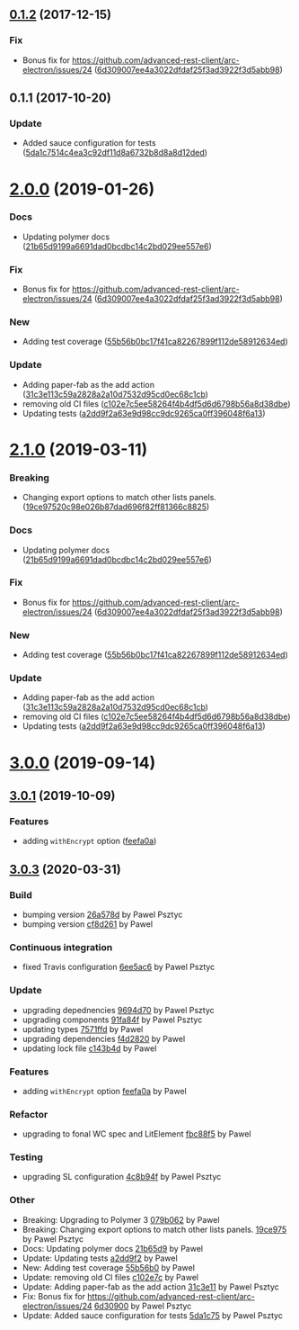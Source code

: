 <a name="0.1.2"></a>
## [0.1.2](https://github.com/advanced-rest-client/cookie-manager/compare/0.1.1...0.1.2) (2017-12-15)


### Fix

* Bonus fix for https://github.com/advanced-rest-client/arc-electron/issues/24 ([6d309007ee4a3022dfdaf25f3ad3922f3d5abb98](https://github.com/advanced-rest-client/cookie-manager/commit/6d309007ee4a3022dfdaf25f3ad3922f3d5abb98))



<a name="0.1.1"></a>
## 0.1.1 (2017-10-20)


### Update

* Added sauce configuration for tests ([5da1c7514c4ea3c92df11d8a6732b8d8a8d12ded](https://github.com/advanced-rest-client/cookie-manager/commit/5da1c7514c4ea3c92df11d8a6732b8d8a8d12ded))



# [2.0.0](https://github.com/advanced-rest-client/cookie-manager/compare/0.1.1...2.0.0) (2019-01-26)


### Docs

* Updating polymer docs ([21b65d9199a6691dad0bcdbc14c2bd029ee557e6](https://github.com/advanced-rest-client/cookie-manager/commit/21b65d9199a6691dad0bcdbc14c2bd029ee557e6))

### Fix

* Bonus fix for https://github.com/advanced-rest-client/arc-electron/issues/24 ([6d309007ee4a3022dfdaf25f3ad3922f3d5abb98](https://github.com/advanced-rest-client/cookie-manager/commit/6d309007ee4a3022dfdaf25f3ad3922f3d5abb98))

### New

* Adding test coverage ([55b56b0bc17f41ca82267899f112de58912634ed](https://github.com/advanced-rest-client/cookie-manager/commit/55b56b0bc17f41ca82267899f112de58912634ed))

### Update

* Adding paper-fab as the add action ([31c3e113c59a2828a2a10d7532d95cd0ec68c1cb](https://github.com/advanced-rest-client/cookie-manager/commit/31c3e113c59a2828a2a10d7532d95cd0ec68c1cb))
* removing old CI files ([c102e7c5ee58264f4b4df5d6d6798b56a8d38dbe](https://github.com/advanced-rest-client/cookie-manager/commit/c102e7c5ee58264f4b4df5d6d6798b56a8d38dbe))
* Updating tests ([a2dd9f2a63e9d98cc9dc9265ca0ff396048f6a13](https://github.com/advanced-rest-client/cookie-manager/commit/a2dd9f2a63e9d98cc9dc9265ca0ff396048f6a13))



# [2.1.0](https://github.com/advanced-rest-client/cookie-manager/compare/0.1.1...2.1.0) (2019-03-11)


### Breaking

* Changing export options to match other lists panels. ([19ce97520c98e026b87dad696f82ff81366c8825](https://github.com/advanced-rest-client/cookie-manager/commit/19ce97520c98e026b87dad696f82ff81366c8825))

### Docs

* Updating polymer docs ([21b65d9199a6691dad0bcdbc14c2bd029ee557e6](https://github.com/advanced-rest-client/cookie-manager/commit/21b65d9199a6691dad0bcdbc14c2bd029ee557e6))

### Fix

* Bonus fix for https://github.com/advanced-rest-client/arc-electron/issues/24 ([6d309007ee4a3022dfdaf25f3ad3922f3d5abb98](https://github.com/advanced-rest-client/cookie-manager/commit/6d309007ee4a3022dfdaf25f3ad3922f3d5abb98))

### New

* Adding test coverage ([55b56b0bc17f41ca82267899f112de58912634ed](https://github.com/advanced-rest-client/cookie-manager/commit/55b56b0bc17f41ca82267899f112de58912634ed))

### Update

* Adding paper-fab as the add action ([31c3e113c59a2828a2a10d7532d95cd0ec68c1cb](https://github.com/advanced-rest-client/cookie-manager/commit/31c3e113c59a2828a2a10d7532d95cd0ec68c1cb))
* removing old CI files ([c102e7c5ee58264f4b4df5d6d6798b56a8d38dbe](https://github.com/advanced-rest-client/cookie-manager/commit/c102e7c5ee58264f4b4df5d6d6798b56a8d38dbe))
* Updating tests ([a2dd9f2a63e9d98cc9dc9265ca0ff396048f6a13](https://github.com/advanced-rest-client/cookie-manager/commit/a2dd9f2a63e9d98cc9dc9265ca0ff396048f6a13))



# [3.0.0](https://github.com/advanced-rest-client/cookie-manager/compare/0.1.1...3.0.0) (2019-09-14)



## [3.0.1](https://github.com/advanced-rest-client/cookie-manager/compare/0.1.1...3.0.1) (2019-10-09)


### Features

* adding `withEncrypt` option ([feefa0a](https://github.com/advanced-rest-client/cookie-manager/commit/feefa0a))



<a name="3.0.3"></a>
## [3.0.3](https://github.com/advanced-rest-client/cookie-manager/compare/3.0.0...3.0.3) (2020-03-31)

### Build

* bumping version [26a578d](https://github.com/advanced-rest-client/cookie-manager/commit/26a578db343cd7f513719f6edc6a4934eb3cafcd) by Pawel Psztyc
* bumping version [cf8d261](https://github.com/advanced-rest-client/cookie-manager/commit/cf8d261074cb1810227b08512cda2aa7caf19225) by Pawel


### Continuous integration

* fixed Travis configuration [6ee5ac6](https://github.com/advanced-rest-client/cookie-manager/commit/6ee5ac68ba3d4f2fb054dbd8ad4af8b900a73702) by Pawel Psztyc


### Update

* upgrading depednencies [9694d70](https://github.com/advanced-rest-client/cookie-manager/commit/9694d705d9ad4fa4157b54d90b7905f60ccb5069) by Pawel Psztyc
* upgrading components [91fa84f](https://github.com/advanced-rest-client/cookie-manager/commit/91fa84ff42b8bc858e890410744b70afa7dd4a30) by Pawel Psztyc
* updating types [7571ffd](https://github.com/advanced-rest-client/cookie-manager/commit/7571ffd57f35694f4fc68107920480844d5e20cb) by Pawel
* upgrading dependencies [f4d2820](https://github.com/advanced-rest-client/cookie-manager/commit/f4d28202459a9efc4d4c30ecedb1652ac976b2d4) by Pawel
* updating lock file [c143b4d](https://github.com/advanced-rest-client/cookie-manager/commit/c143b4d601c9a69d702102576e32e8fb89064dd1) by Pawel


### Features

* adding `withEncrypt` option [feefa0a](https://github.com/advanced-rest-client/cookie-manager/commit/feefa0a6d38f38f1d11ad9b6e44158872ff6bd3b) by Pawel


### Refactor

* upgrading to fonal WC spec and LitElement [fbc88f5](https://github.com/advanced-rest-client/cookie-manager/commit/fbc88f54f4f4946c6e31c4b77964cd134803fa94) by Pawel


### Testing

* upgrading SL configuration [4c8b94f](https://github.com/advanced-rest-client/cookie-manager/commit/4c8b94fb0f61fb84487cfb6445f2f5652768c8b2) by Pawel Psztyc


### Other

* Breaking: Upgrading to Polymer 3
 [079b062](https://github.com/advanced-rest-client/cookie-manager/commit/079b06270cd8d4630cf50a3424bc0c490d1d75c7) by Pawel
* Breaking: Changing export options to match other lists panels.
 [19ce975](https://github.com/advanced-rest-client/cookie-manager/commit/19ce97520c98e026b87dad696f82ff81366c8825) by Pawel Psztyc
* Docs: Updating polymer docs
 [21b65d9](https://github.com/advanced-rest-client/cookie-manager/commit/21b65d9199a6691dad0bcdbc14c2bd029ee557e6) by Pawel
* Update: Updating tests
 [a2dd9f2](https://github.com/advanced-rest-client/cookie-manager/commit/a2dd9f2a63e9d98cc9dc9265ca0ff396048f6a13) by Pawel
* New: Adding test coverage
 [55b56b0](https://github.com/advanced-rest-client/cookie-manager/commit/55b56b0bc17f41ca82267899f112de58912634ed) by Pawel
* Update: removing old CI files
 [c102e7c](https://github.com/advanced-rest-client/cookie-manager/commit/c102e7c5ee58264f4b4df5d6d6798b56a8d38dbe) by Pawel
* Update: Adding paper-fab as the add action
 [31c3e11](https://github.com/advanced-rest-client/cookie-manager/commit/31c3e113c59a2828a2a10d7532d95cd0ec68c1cb) by Pawel Psztyc
* Fix: Bonus fix for https://github.com/advanced-rest-client/arc-electron/issues/24
 [6d30900](https://github.com/advanced-rest-client/cookie-manager/commit/6d309007ee4a3022dfdaf25f3ad3922f3d5abb98) by Pawel Psztyc
* Update: Added sauce configuration for tests
 [5da1c75](https://github.com/advanced-rest-client/cookie-manager/commit/5da1c7514c4ea3c92df11d8a6732b8d8a8d12ded) by Pawel Psztyc


